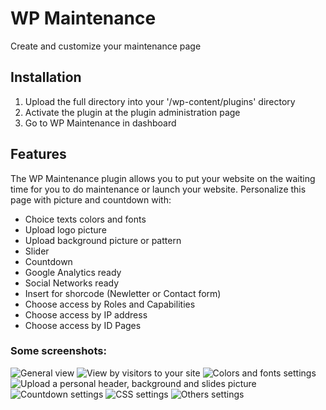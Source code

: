 # WP Maintenance
Create and customize your maintenance page

## Installation
1. Upload the full directory into your '/wp-content/plugins' directory
2. Activate the plugin at the plugin administration page
3. Go to WP Maintenance in dashboard

## Features

The WP Maintenance plugin allows you to put your website on the waiting time for you to do maintenance or launch your website. Personalize this page with picture and countdown with:

- Choice texts colors and fonts
- Upload logo picture
- Upload background picture or pattern
- Slider
- Countdown
- Google Analytics ready
- Social Networks ready
- Insert for shorcode (Newletter or Contact form)
- Choose access by Roles and Capabilities
- Choose access by IP address
- Choose access by ID Pages

### Some screenshots:

![General view](https://madeby.restezconnectes.fr/plugins/wp-maintenance/imageswp-maintenance/screenshot-1.png)
![View by visitors to your site](https://madeby.restezconnectes.fr/plugins/wp-maintenance/imageswp-maintenance/screenshot-2.png)
![Colors and fonts settings](https://madeby.restezconnectes.fr/plugins/wp-maintenance/imageswp-maintenance/screenshot-3.png)
![Upload a personal header, background and slides picture](https://madeby.restezconnectes.fr/plugins/wp-maintenance/imageswp-maintenance/screenshot-4.png)
![Countdown settings](https://madeby.restezconnectes.fr/plugins/wp-maintenance/imageswp-maintenance/screenshot-5.png)
![CSS settings](https://madeby.restezconnectes.fr/plugins/wp-maintenance/imageswp-maintenance/screenshot-6.png)
![Others settings](https://madeby.restezconnectes.fr/plugins/wp-maintenance/imageswp-maintenance/screenshot-7.png)
